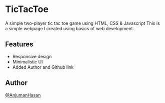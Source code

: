 # TicTacToe

A simple two-player tic tac toe game using HTML, CSS &amp; Javascript
This is a simple webpage I created using basics of web development.

## Features

- Responsive design
- Minimalistic UI
- Added Author and Github link

## Author

[@AnjumanHasan]()
